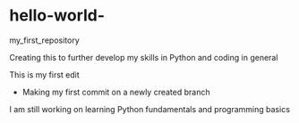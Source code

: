 # hello-world-
my_first_repository 

Creating this to further develop my skills in Python and coding in general

This is my first edit

* Making my first commit on a newly created branch

I am still working on learning Python fundamentals and programming basics
